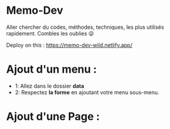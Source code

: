 # Memo-Dev
Aller chercher du codes, méthodes, techniques, les plus utilisés rapidement. 
Combles les oublies 😜

Deploy on this :
https://memo-dev-wild.netlify.app/

<h1><b>Ajout d'un menu :</b></h1>
<ul>
  <li>1: Allez dans le dossier <b>data</b></li>
  <li>2: Respectez <b>la forme</b> en ajoutant votre menu sous-menu.</li>
 </ul>
 
 <h1><b>Ajout d'une Page :</b></h1>
